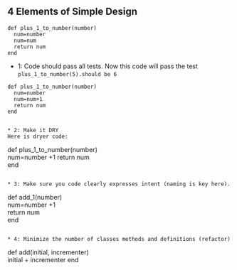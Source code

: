 ## 4 Elements of Simple Design

```
def plus_1_to_number(number)  
  num=number  
  num=num
  return num  
end
```

* 1: Code should pass all tests. 
Now this code will pass the test `plus_1_to_number(5).should be 6` 

```
def plus_1_to_number(number)  
  num=number  
  num=num+1
  return num  
end


* 2: Make it DRY   
Here is dryer code: 
```
def plus_1_to_number(number)  
  num=number +1 
  return num  
end
```

* 3: Make sure you code clearly expresses intent (naming is key here). 
```
def add_1(number)  
  num=number +1  
  return num  
end
```

* 4: Minimize the number of classes methods and definitions (refactor)

```
def add(initial, incrementer)  
  initial + incrementer
end
```